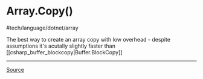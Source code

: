 # Array.Copy()
 #tech/language/dotnet/array 

The best way to create an array copy with low overhead - despite assumptions it's acutally slightly faster than [[csharp_buffer_blockcopy|Buffer.BlockCopy]]

---

[Source](https://docs.microsoft.com/en-us/dotnet/api/system.array.copy?view=netcore-3.1)